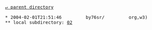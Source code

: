 <pre>
  <a href="../">&#x21b5; parent directory</a>
  
  * 2004-02-01T21:51:46&#x0009;&#x0009;by76sr/&#x0009;&#x0009;org,w3)&#x0009;&#x0009;1999
  ** local subdirectory: <a href="02">02</a>
</pre>
